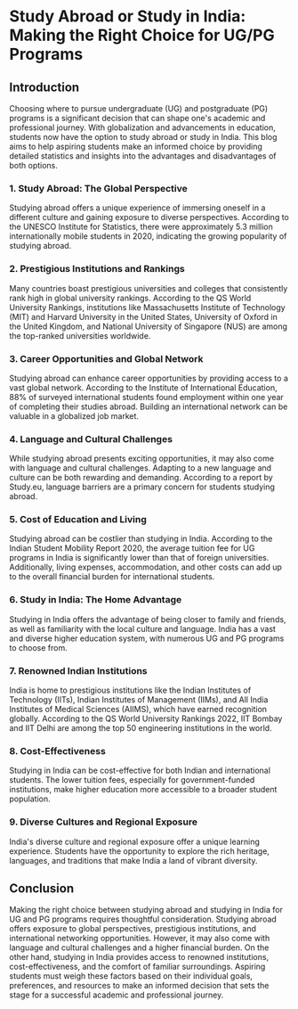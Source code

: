 # Study Abroad or Study in India: Making the Right Choice for UG/PG Programs

## Introduction

Choosing where to pursue undergraduate (UG) and postgraduate (PG) programs is a significant decision that can shape one's academic and professional journey. With globalization and advancements in education, students now have the option to study abroad or study in India. This blog aims to help aspiring students make an informed choice by providing detailed statistics and insights into the advantages and disadvantages of both options.

### 1. Study Abroad: The Global Perspective

Studying abroad offers a unique experience of immersing oneself in a different culture and gaining exposure to diverse perspectives. According to the UNESCO Institute for Statistics, there were approximately 5.3 million internationally mobile students in 2020, indicating the growing popularity of studying abroad.

### 2. Prestigious Institutions and Rankings

Many countries boast prestigious universities and colleges that consistently rank high in global university rankings. According to the QS World University Rankings, institutions like Massachusetts Institute of Technology (MIT) and Harvard University in the United States, University of Oxford in the United Kingdom, and National University of Singapore (NUS) are among the top-ranked universities worldwide.

### 3. Career Opportunities and Global Network

Studying abroad can enhance career opportunities by providing access to a vast global network. According to the Institute of International Education, 88% of surveyed international students found employment within one year of completing their studies abroad. Building an international network can be valuable in a globalized job market.

### 4. Language and Cultural Challenges

While studying abroad presents exciting opportunities, it may also come with language and cultural challenges. Adapting to a new language and culture can be both rewarding and demanding. According to a report by Study.eu, language barriers are a primary concern for students studying abroad.

### 5. Cost of Education and Living

Studying abroad can be costlier than studying in India. According to the Indian Student Mobility Report 2020, the average tuition fee for UG programs in India is significantly lower than that of foreign universities. Additionally, living expenses, accommodation, and other costs can add up to the overall financial burden for international students.

### 6. Study in India: The Home Advantage

Studying in India offers the advantage of being closer to family and friends, as well as familiarity with the local culture and language. India has a vast and diverse higher education system, with numerous UG and PG programs to choose from.

### 7. Renowned Indian Institutions

India is home to prestigious institutions like the Indian Institutes of Technology (IITs), Indian Institutes of Management (IIMs), and All India Institutes of Medical Sciences (AIIMS), which have earned recognition globally. According to the QS World University Rankings 2022, IIT Bombay and IIT Delhi are among the top 50 engineering institutions in the world.

### 8. Cost-Effectiveness

Studying in India can be cost-effective for both Indian and international students. The lower tuition fees, especially for government-funded institutions, make higher education more accessible to a broader student population.

### 9. Diverse Cultures and Regional Exposure

India's diverse culture and regional exposure offer a unique learning experience. Students have the opportunity to explore the rich heritage, languages, and traditions that make India a land of vibrant diversity.

## Conclusion

Making the right choice between studying abroad and studying in India for UG and PG programs requires thoughtful consideration. Studying abroad offers exposure to global perspectives, prestigious institutions, and international networking opportunities. However, it may also come with language and cultural challenges and a higher financial burden. On the other hand, studying in India provides access to renowned institutions, cost-effectiveness, and the comfort of familiar surroundings. Aspiring students must weigh these factors based on their individual goals, preferences, and resources to make an informed decision that sets the stage for a successful academic and professional journey.
